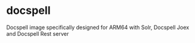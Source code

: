 # docspell
Docspell image specifically designed for ARM64 with Solr, Docspell Joex and Docspell Rest server
